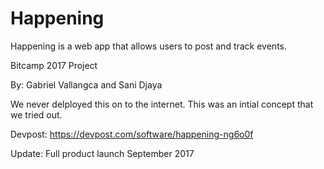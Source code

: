 # Happening

Happening is a web app that allows users to post and track events. 

Bitcamp 2017 Project

By: Gabriel Vallangca and Sani Djaya 

We never delployed this on to the internet. This was an intial concept that we tried out. 

Devpost: 
https://devpost.com/software/happening-ng6o0f

Update: Full product launch September 2017 
